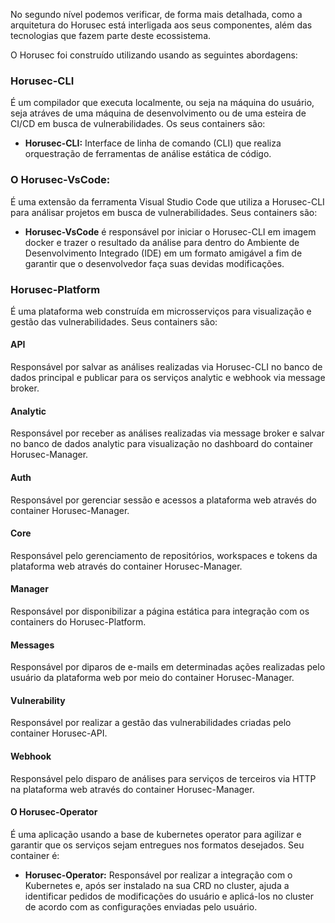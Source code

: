 No segundo nível podemos verificar, de forma mais detalhada, como a arquitetura do Horusec está interligada aos seus componentes, além das tecnologias que fazem parte deste ecossistema.

O Horusec foi construído utilizando usando as seguintes abordagens:

### **Horusec-CLI**

É um compilador que executa localmente, ou seja na máquina do usuário, seja atráves de uma máquina de desenvolvimento ou de uma esteira de CI/CD em busca de vulnerabilidades. Os seus containers são:

  - **Horusec-CLI:** Interface de linha de comando (CLI) que realiza orquestração de ferramentas de análise estática de código.

### O **Horusec-VsCode:** 

É uma extensão da ferramenta Visual Studio Code que utiliza a Horusec-CLI para análisar projetos em busca de vulnerabilidades. Seus containers são:

  - **Horusec-VsCode** é responsável por iniciar o Horusec-CLI em imagem docker e trazer o resultado da análise para dentro do Ambiente de Desenvolvimento Integrado (IDE) em um formato amigável a fim de garantir que o desenvolvedor faça suas devidas modificações.


### **Horusec-Platform**

É uma plataforma web construída em microsserviços para visualização e gestão das vulnerabilidades. Seus containers são:

#### **API**
Responsável por salvar as análises realizadas via Horusec-CLI no banco de dados principal e publicar para os serviços analytic e webhook via message broker.


#### **Analytic**
Responsável por receber as análises realizadas via message broker e salvar no banco de dados analytic para visualização no dashboard do container Horusec-Manager.

#### **Auth**
Responsável por gerenciar sessão e acessos a plataforma web através do container Horusec-Manager.

#### **Core**
Responsável pelo gerenciamento de repositórios, workspaces e tokens da plataforma web através do container Horusec-Manager.

#### **Manager**
Responsável por disponibilizar a página estática para integração com os containers do Horusec-Platform.

#### **Messages**
Responsável por diparos de e-mails em determinadas ações realizadas pelo usuário da plataforma web por meio do container Horusec-Manager.

#### **Vulnerability**
Responsável por realizar a gestão das vulnerabilidades criadas pelo container Horusec-API.

#### **Webhook**
Responsável pelo disparo de análises para serviços de terceiros via HTTP na plataforma web através do container Horusec-Manager.

#### O **Horusec-Operator**
É uma aplicação usando a base de kubernetes operator para agilizar e garantir que os serviços sejam entregues nos formatos desejados. Seu container é:

  - **Horusec-Operator:** Responsável por realizar a integração com o Kubernetes e, após ser instalado na sua CRD no cluster, ajuda a identificar pedidos de modificações do usuário e aplicá-los no cluster de acordo com as configurações enviadas pelo usuário.
